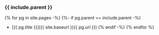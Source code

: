 ### {{ include.parent }}

{% for pg in site.pages -%}
{%- if pg.parent == include.parent -%}
- [{{ pg.title }}]({{ site.baseurl }}{{ pg.url }})
{% endif -%}
{% endfor  %}

